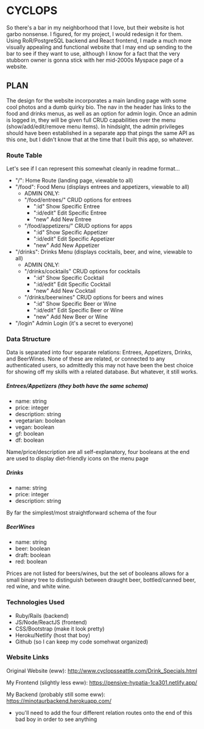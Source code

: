 # CYCLOPS
So there's a bar in my neighborhood that I love, but their website is hot garbo nonsense. I figured, for my project, I would redesign it for them. Using RoR/PostgreSQL backend and React frontend, I made a much more visually appealing and functional website that I may end up sending to the bar to see if they want to use, although I know for a fact that the very stubborn owner is gonna stick with her mid-2000s Myspace page of a website.

## PLAN
The design for the website incorporates a main landing page with some cool photos and a dumb quirky bio. The nav in the header has links to the food and drinks menus, as well as an option for admin login. Once an admin is logged in, they will be given full CRUD capabilities over the menu (show/add/edit/remove menu items). In hindsight, the admin privileges should have been established in a separate app that pings the same API as this one, but I didn't know that at the time that I built this app, so whatever.

### Route Table
Let's see if I can represent this somewhat cleanly in readme format...
- "/": Home Route (landing page, viewable to all)
- "/food": Food Menu (displays entrees and appetizers, viewable to all)
    - ADMIN ONLY:
    - "/food/entrees/" CRUD options for entrees
        - ":id" Show Specific Entree
        - ":id/edit" Edit Specific Entree
        - "new" Add New Entree
    - "/food/appetizers/" CRUD options for apps
        - ":id" Show Specific Appetizer
        - ":id/edit" Edit Specific Appetizer
        - "new" Add New Appetizer
- "/drinks": Drinks Menu (displays cocktails, beer, and wine, viewable to all)
    - ADMIN ONLY:
    - "/drinks/cocktails" CRUD options for cocktails
        - ":id" Show Specific Cocktail
        - ":id/edit" Edit Specific Cocktail
        - "new" Add New Cocktail
    - "/drinks/beerwines" CRUD options for beers and wines
        - ":id" Show Specific Beer or Wine
        - ":id/edit" Edit Specific Beer or Wine
        - "new" Add New Beer or Wine
- "/login" Admin Login (it's a secret to everyone)

### Data Structure
Data is separated into four separate relations: Entrees, Appetizers, Drinks, and BeerWines. None of these are related, or connected to any authenticated users, so admittedly this may not have been the best choice for showing off my skills with a related database. But whatever, it still works.

##### Entrees/Appetizers (they both have the same schema)
- name: string
- price: integer
- description: string
- vegetarian: boolean
- vegan: boolean
- gf: boolean
- df: boolean

Name/price/description are all self-explanatory, four booleans at the end are used to display diet-friendly icons on the menu page

##### Drinks
- name: string
- price: integer
- description: string

By far the simplest/most straightforward schema of the four

##### BeerWines
- name: string
- beer: boolean
- draft: boolean
- red: boolean

Prices are not listed for beers/wines, but the set of booleans allows for a small binary tree to distinguish between draught beer, bottled/canned beer, red wine, and white wine.

### Technologies Used
- Ruby/Rails (backend)
- JS/Node/ReactJS (frontend)
- CSS/Bootstrap (make it look pretty)
- Heroku/Netlify (host that boy)
- Github (so I can keep my code somehwat organized)

### Website Links

Original Website (eww): http://www.cyclopsseattle.com/Drink_Specials.html

My Frontend (slightly less eww): https://pensive-hypatia-1ca301.netlify.app/

My Backend (probably still some eww): https://minotaurbackend.herokuapp.com/
- you'll need to add the four different relation routes onto the end of this bad boy in order to see anything